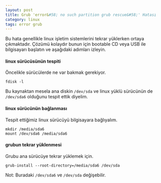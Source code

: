 ```yaml
---
layout: post
title: Grub 'error&#58; no such partition grub rescue&#58;' Hatası
category: linux
tags: error grub
---
```


Bu hata genellikle linux işletim sistemlerini tekrar yüklerken ortaya çıkmaktadır. Çözümü kolaydır bunun için bootable CD veya USB ile bilgisayarı başlatın ve aşağıdaki adımları izleyin.

#### linux sürücüsünün tespiti

Öncelikle sürücülerde ne var bakmak gerekiyor.

	fdisk -l

Bu kaynaktan mesela ana diskin `/dev/sda` ve linux yüklü sürücünün de `/dev/sda6` olduğunu tespit ettik diyelim.

#### linux sürücünün bağlanması

Tespit ettiğimiz linux sürücüyü bilgisayara bağlıyalım.

	mkdir /media/sda6
	mount /dev/sda6 /media/sda6

#### grubun tekrar yüklenmesi

Grubu ana sürücüye tekrar yüklemek için.

	grub-install --root-directory=/media/sda6 /dev/sda

Not: Buradaki `/dev/sda6` ve `/dev/sda` değişebilir.
